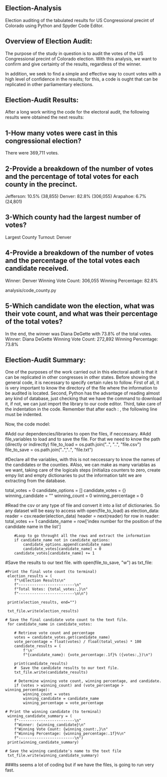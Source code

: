 **Election-Analysis**
-----------------------
Election auditing of the tabulated results for US Congressional precint of Colorado using Python and Spyder Code Editor.


**Overview of Election Audit:** 
-----------------------
The purpose of the study in question is to audit the votes of the US Congressional precint of Colorado election. With this analysis, we want to confirm and give certainty of the results, regardless of the winner.

In addition, we seek to find a simple and effective way to count votes with a high level of confidence in the results; for this, a code is ought that can be replicated in other parliamentary elections.

**Election-Audit Results:**
-----------------------
After a long work writing the code for the electoral audit, the following results were obtained the next results:

1-How many votes were cast in this congressional election?
-----------------------
There were 369,711 votes.

2-Provide a breakdown of the number of votes and the percentage of total votes for each county in the precinct.
-----------------------
Jefferson: 10.5% (38,855)
Denver: 82.8% (306,055)
Arapahoe: 6.7% (24,801)

3-Which county had the largest number of votes?
-----------------------
Largest County Turnout: Denver

4-Provide a breakdown of the number of votes and the percentage of the total votes each candidate received.
-------------------------
Winner: Denver
Winning Vote Count: 306,055
Winning Percentage: 82.8%

analysis/code_county.py


5-Which candidate won the election, what was their vote count, and what was their percentage of the total votes?
-------------------------
In the end, the winner was Diana DeGette with 73.8% of the total votes.
Winner: Diana DeGette
Winning Vote Count: 272,892
Winning Percentage: 73.8%

**Election-Audit Summary:**
-----------------------
One of the purposes of the work carried out in this electoral audit is that it can be replicated in other congresses in other states. Before showing the general code, it is necessary to specify certain rules to follow. First of all, it is very important to know the directory of the file where the information to be audited is located. Second, Python has the advantage of reading almost any kind of database, just checking that we have the command to download it, if not, we can just import the library to our code editor. Third, take care of the indentation in the code. Remember that after each : , the following line must be indented.

Now, the code model:

#Add our dependencies/libraries to open the files, if neccessary.
#Add file_variables to load and to save the file. For that we need to know the path (directly or indirectly)
file_to_load = os.path.join("..", "..", "file.csv")
file_to_save = os.path.join("..","..", "file.txt")

#Declare all the variables, with this is not neccessary to know the names of the candidates or the counties.
#Also, we can make as many variablas as we want, taking care of the logicals steps (initializa counters to zero, create empy list and empty dictionaries to put the information taht we are extracting from the database.

total_votes = 0
candidate_options = []
candidate_votes = {}
winning_candidate = ""
winning_count = 0
winning_percentage = 0


#Read the csv or any type of file and convert it into a list of dictionaries. So any dataset will be easy to access
with open(file_to_load) as election_data:
     reader = csv.reader(election_data)
     header = next(reader)
     for row in reader:
        total_votes += 1
        candidate_name = row['index number for the position of the candidate name in the list']

        #Loop to go throught all the rows and extract the information
        if candidate_name not in candidate_options:
            candidate_options.append(candidate_name)
            candidate_votes[candidate_name] = 0
        candidate_votes[candidate_name] += 1

#Save the results to our text file.
with open(file_to_save, "w") as txt_file:

    #Print the final vote count (to terminal)
     election_results = (
        f"\nElection Results\n"
        f"-------------------------\n"
        f"Total Votes: {total_votes:,}\n"
        f"-------------------------\n\n")
    
     print(election_results, end="")

     txt_file.write(election_results)

    # Save the final candidate vote count to the text file.
     for candidate_name in candidate_votes:

        # Retrieve vote count and percentage
        votes = candidate_votes.get(candidate_name)
        vote_percentage = float(votes) / float(total_votes) * 100
        candidate_results = (
            f'\n'
            f"{candidate_name}: {vote_percentage:.1f}% ({votes:,})\n")

        print(candidate_results)
        #  Save the candidate results to our text file.
        txt_file.write(candidate_results)

        # Determine winning vote count, winning percentage, and candidate.
        if (votes > winning_count) and (vote_percentage > winning_percentage):
            winning_count = votes
            winning_candidate = candidate_name
            winning_percentage = vote_percentage

    # Print the winning candidate (to terminal)
     winning_candidate_summary = (
        f"-------------------------\n"
        f"Winner: {winning_candidate}\n"
        f"Winning Vote Count: {winning_count:,}\n"
        f"Winning Percentage: {winning_percentage:.1f}%\n"
        f"-------------------------\n")
     print(winning_candidate_summary)

    # Save the winning candidate's name to the text file
     txt_file.write(winning_candidate_summary)

###Its seems a lot of coding but if we have the files, is going to run very fast.

